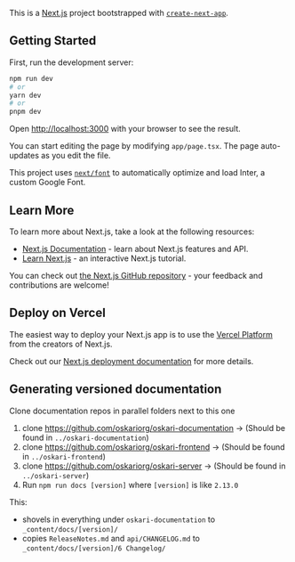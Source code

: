 This is a [Next.js](https://nextjs.org/) project bootstrapped with [`create-next-app`](https://github.com/vercel/next.js/tree/canary/packages/create-next-app).

## Getting Started

First, run the development server:

```bash
npm run dev
# or
yarn dev
# or
pnpm dev
```

Open [http://localhost:3000](http://localhost:3000) with your browser to see the result.

You can start editing the page by modifying `app/page.tsx`. The page auto-updates as you edit the file.

This project uses [`next/font`](https://nextjs.org/docs/basic-features/font-optimization) to automatically optimize and load Inter, a custom Google Font.

## Learn More

To learn more about Next.js, take a look at the following resources:

- [Next.js Documentation](https://nextjs.org/docs) - learn about Next.js features and API.
- [Learn Next.js](https://nextjs.org/learn) - an interactive Next.js tutorial.

You can check out [the Next.js GitHub repository](https://github.com/vercel/next.js/) - your feedback and contributions are welcome!

## Deploy on Vercel

The easiest way to deploy your Next.js app is to use the [Vercel Platform](https://vercel.com/new?utm_medium=default-template&filter=next.js&utm_source=create-next-app&utm_campaign=create-next-app-readme) from the creators of Next.js.

Check out our [Next.js deployment documentation](https://nextjs.org/docs/deployment) for more details.

## Generating versioned documentation

Clone documentation repos in parallel folders next to this one

1) clone https://github.com/oskariorg/oskari-documentation -> (Should be found in `../oskari-documentation`)
2) clone https://github.com/oskariorg/oskari-frontend -> (Should be found in `../oskari-frontend`)
3) clone https://github.com/oskariorg/oskari-server -> (Should be found in `../oskari-server`)
4) Run `npm run docs [version]` where `[version]` is like `2.13.0`

This:
- shovels in everything under `oskari-documentation` to `_content/docs/[version]/`
- copies `ReleaseNotes.md` and `api/CHANGELOG.md` to  `_content/docs/[version]/6 Changelog/`
